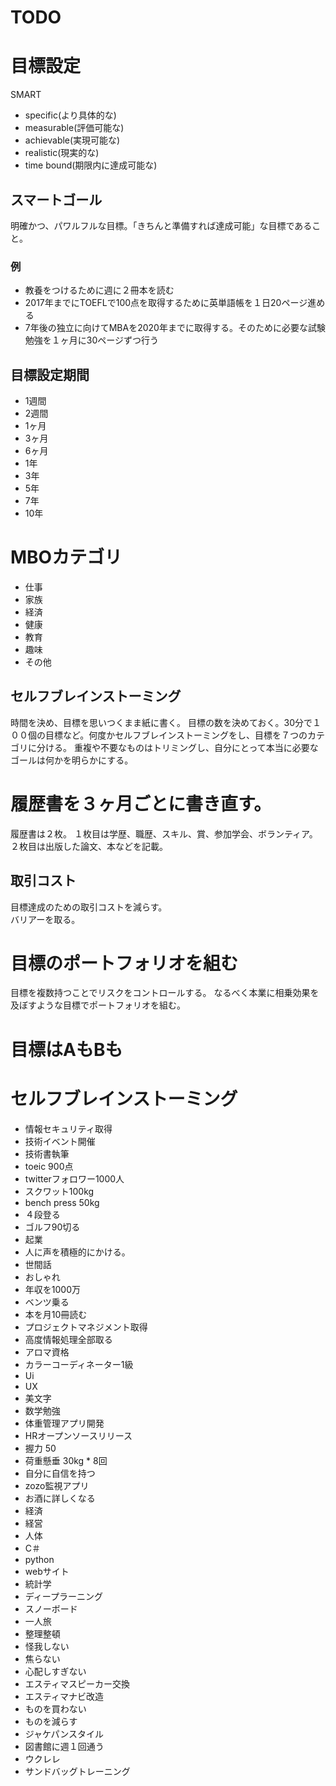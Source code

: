 # TODO



# 目標設定
SMART

* specific(より具体的な)
* measurable(評価可能な)
* achievable(実現可能な)
* realistic(現実的な)
* time bound(期限内に達成可能な)

## スマートゴール
明確かつ、パワルフルな目標。「きちんと準備すれば達成可能」な目標であること。
### 例
* 教養をつけるために週に２冊本を読む
* 2017年までにTOEFLで100点を取得するために英単語帳を１日20ページ進める
* 7年後の独立に向けてMBAを2020年までに取得する。そのために必要な試験勉強を１ヶ月に30ページずつ行う




## 目標設定期間
* 1週間
* 2週間
* 1ヶ月
* 3ヶ月
* 6ヶ月
* 1年
* 3年
* 5年
* 7年
* 10年

# MBOカテゴリ

* 仕事
* 家族
* 経済
* 健康
* 教育
* 趣味
* その他

## セルフブレインストーミング
時間を決め、目標を思いつくまま紙に書く。
目標の数を決めておく。30分で１００個の目標など。何度かセルフブレインストーミングをし、目標を７つのカテゴリに分ける。
重複や不要なものはトリミングし、自分にとって本当に必要なゴールは何かを明らかにする。

# 履歴書を３ヶ月ごとに書き直す。
履歴書は２枚。
１枚目は学歴、職歴、スキル、賞、参加学会、ボランティア。
２枚目は出版した論文、本などを記載。

## 取引コスト
目標達成のための取引コストを減らす。  
バリアーを取る。

# 目標のポートフォリオを組む
目標を複数持つことでリスクをコントロールする。
なるべく本業に相乗効果を及ぼすような目標でポートフォリオを組む。

# 目標はAもBも

#

# セルフブレインストーミング

* 情報セキュリティ取得
* 技術イベント開催
* 技術書執筆
* toeic 900点
* twitterフォロワー1000人
* スクワット100kg
* bench press 50kg
* ４段登る
* ゴルフ90切る
* 起業
* 人に声を積極的にかける。
* 世間話
* おしゃれ
* 年収を1000万
* ベンツ乗る
* 本を月10冊読む
* プロジェクトマネジメント取得
* 高度情報処理全部取る
* アロマ資格
* カラーコーディネーター1級
* Ui
* UX
* 美文字
* 数学勉強
* 体重管理アプリ開発
* HRオープンソースリリース
* 握力 50
* 荷重懸垂 30kg * 8回
* 自分に自信を持つ
* zozo監視アプリ
* お酒に詳しくなる
* 経済
* 経営
* 人体
* C＃
* python
* webサイト
* 統計学
* ディープラーニング
* スノーボード
* 一人旅
* 整理整頓
* 怪我しない
* 焦らない
* 心配しすぎない
* エスティマスピーカー交換
* エスティマナビ改造
* ものを買わない
* ものを減らす
* ジャケパンスタイル
* 図書館に週１回通う
* ウクレレ
* サンドバッグトレーニング


